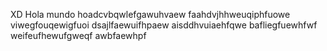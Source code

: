 XD
Hola mundo
hoadcvbqwlefgawuhvaew
faahdvjhhweuqiphfuowe
viwegfouqewigfuoi
dsajlfaewuifhpaew
aisddhvuiaehfqwe
bafliegfuewhfwf
weifeufhewufgweqf
awbfaewhpf